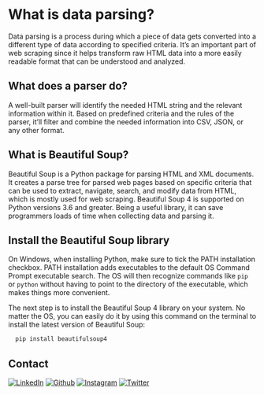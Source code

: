 # What is data parsing?
Data parsing is a process during which a piece of data gets converted into a different type of data according to specified criteria. It’s an important part of web scraping since it helps transform raw HTML data into a more easily readable format that can be understood and analyzed.

## What does a parser do?
A well-built parser will identify the needed HTML string and the relevant information within it. Based on predefined criteria and the rules of the parser, it’ll filter and combine the needed information into CSV, JSON, or any other format.


## What is Beautiful Soup?
Beautiful Soup is a Python package for parsing HTML and XML documents. It creates a parse tree for parsed web pages based on specific criteria that can be used to extract, navigate, search, and modify data from HTML, which is mostly used for web scraping. Beautiful Soup 4 is supported on Python versions 3.6 and greater. Being a useful library, it can save programmers loads of time when collecting data and parsing it.

## Install the Beautiful Soup library
On Windows, when installing Python, make sure to tick the PATH installation checkbox. PATH installation adds executables to the default OS Command Prompt executable search. The OS will then recognize commands like `pip` or `python` without having to point to the directory of the executable, which makes things more convenient.

The next step is to install the Beautiful Soup 4 library on your system. No matter the OS, you can easily do it by using this command on the terminal to install the latest version of Beautiful Soup:

```bash
  pip install beautifulsoup4
```
## Contact

[<img target="_blank" src="https://img.icons8.com/bubbles/100/000000/linkedin.png" title="LinkedIn">](https://www.linkedin.com/in/shubhambhatia2103/) [<img target="_blank" src="https://img.icons8.com/bubbles/100/000000/github.png" title="Github">](https://github.com/shubhambhatia2103) [<img target="_blank" src="https://img.icons8.com/bubbles/100/000000/instagram-new.png" title="Instagram">](https://instagram.com/6eingshubham) [<img target="_blank" src="https://img.icons8.com/bubbles/100/000000/twitter-squared.png" title="Twitter">](https://twitter.com/whoodattboyy)
